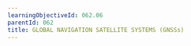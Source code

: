 ```yaml
---
learningObjectiveId: 062.06
parentId: 062
title: GLOBAL NAVIGATION SATELLITE SYSTEMS (GNSSs)
---
```



